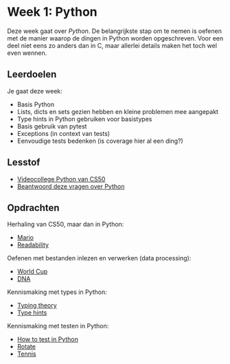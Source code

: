 # Week 1: Python

Deze week gaat over *Python*. De belangrijkste stap om te nemen is oefenen met de manier waarop de dingen in Python worden opgeschreven. Voor een deel niet eens zo anders dan in C, maar allerlei details maken het toch wel even wennen.

## Leerdoelen

Je gaat deze week:

- Basis Python
- Lists, dicts en sets gezien hebben en kleine problemen mee aangepakt
- Type hints in Python gebruiken voor basistypes
- Basis gebruik van pytest
- Exceptions (in context van tests)
- Eenvoudige tests bedenken (is coverage hier al een ding?)

## Lesstof

- [Videocollege Python van CS50](/lectures/python)
- [Beantwoord deze vragen over Python](/onderwerp/python/questions)

## Opdrachten

Herhaling van CS50, maar dan in Python:

- [Mario]()
- [Readability]()

Oefenen met bestanden inlezen en verwerken (data processing):

- [World Cup]()
- [DNA]()

Kennismaking met types in Python:

- [Typing theory](/onderwerp/python/typing)
- [Type hints](/onderwerp/python/typing/hints)

Kennismaking met testen in Python:

- [How to test in Python](/onderwerp/python/testing)
- [Rotate](/onderwerp/python/testing/rotate)
- [Tennis](/onderwerp/python/testing/tennis)

